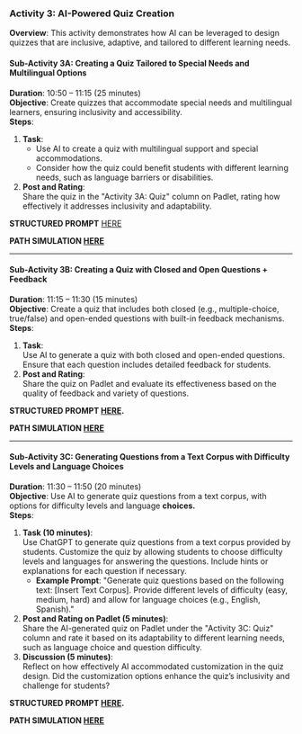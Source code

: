### Activity 3: AI-Powered Quiz Creation 

**Overview**: This activity demonstrates how AI can be leveraged to design quizzes that are inclusive, adaptive, and tailored to different learning needs.

#### Sub-Activity 3A: Creating a Quiz Tailored to Special Needs and Multilingual Options 

**Duration**: 10:50 – 11:15 (25 minutes)  
**Objective**: Create quizzes that accommodate special needs and multilingual learners, ensuring inclusivity and accessibility.  
**Steps**:

1. **Task**:  
   * Use AI to create a quiz with multilingual support and special accommodations.  
   * Consider how the quiz could benefit students with different learning needs, such as language barriers or disabilities.  
2. **Post and Rating**:  
   Share the quiz in the "Activity 3A: Quiz" column on Padlet, rating how effectively it addresses inclusivity and adaptability.

**STRUCTURED PROMPT** [HERE](https://docs.google.com/document/d/1XtFBgcf9mXpbCPFEIXl6RutgLZNzVzfNBygPN20MSJA/edit?usp=sharing) 

**PATH SIMULATION [HERE](https://chatgpt.com/share/cada8248-6db2-442b-b3c6-6637931e72fc)**  

---

#### Sub-Activity 3B: Creating a Quiz with Closed and Open Questions \+ Feedback 

**Duration**: 11:15 – 11:30 (15 minutes)  
**Objective**: Create a quiz that includes both closed (e.g., multiple-choice, true/false) and open-ended questions with built-in feedback mechanisms.  
**Steps**:

1. **Task**:  
   Use AI to generate a quiz with both closed and open-ended questions. Ensure that each question includes detailed feedback for students.  
2. **Post and Rating**:  
   Share the quiz on Padlet and evaluate its effectiveness based on the quality of feedback and variety of questions.

**STRUCTURED PROMPT [HERE](https://docs.google.com/document/d/1T1cHP5X_sRlXif4ob0KF5pna2--8VkqpLXWxpOQhaQo/edit?usp=sharing).**

**PATH SIMULATION [HERE](https://chatgpt.com/share/085f15e7-f126-4ecb-9782-df80f17b9884)**  

---

#### Sub-Activity 3C: Generating Questions from a Text Corpus with Difficulty Levels and Language Choices 

**Duration**: 11:30 – 11:50 (20 minutes)  
**Objective**: Use AI to generate quiz questions from a text corpus, with options for difficulty levels and language **choices.**  
**Steps**:

1. **Task (10 minutes)**:  
   Use ChatGPT to generate quiz questions from a text corpus provided by students. Customize the quiz by allowing students to choose difficulty levels and languages for answering the questions. Include hints or explanations for each question if necessary.  
   * **Example Prompt**: "Generate quiz questions based on the following text: \[Insert Text Corpus\]. Provide different levels of difficulty (easy, medium, hard) and allow for language choices (e.g., English, Spanish)."  
2. **Post and Rating on Padlet (5 minutes)**:  
   Share the AI-generated quiz on Padlet under the "Activity 3C: Quiz" column and rate it based on its adaptability to different learning needs, such as language choice and question difficulty.  
3. **Discussion (5 minutes)**:  
   Reflect on how effectively AI accommodated customization in the quiz design. Did the customization options enhance the quiz’s inclusivity and challenge for students?  
   

**STRUCTURED PROMPT [HERE](https://docs.google.com/document/d/1gvyGPyxDxhFWfEUhvY5SDN0Du_wNAn3tTZcoLILw6qY/edit?usp=sharing).**

**PATH SIMULATION [HERE](https://chatgpt.com/share/c1855b04-9b5f-49c8-aa8e-4410bc5014ef)**
